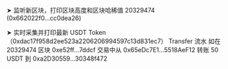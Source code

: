 ➤ 监听新区块，打印区块高度和区块哈稀值
20329474 (0x662022f0...cc0dea26)

➤ 实时采集并打印最新 USDT Token（0xdac17f958d2ee523a2206206994597c13d831ec7） Transfer 流水
如在 20329474 区块 0xe52ff...7ddcf 交易中从 0x65eDc7E1...5518AeF12 转账 50 USDT 到 0xa2D30559...30348f472